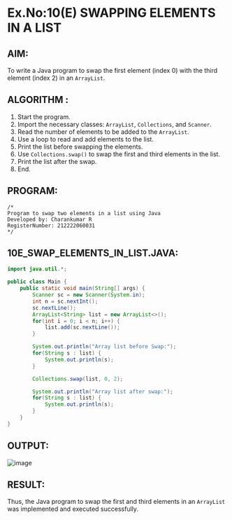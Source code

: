 # Ex.No:10(E) SWAPPING ELEMENTS IN A LIST

## AIM:
To write a Java program to swap the first element (index 0) with the third element (index 2) in an `ArrayList`.

## ALGORITHM :
1. Start the program.
2. Import the necessary classes: `ArrayList`, `Collections`, and `Scanner`.
3. Read the number of elements to be added to the `ArrayList`.
4. Use a loop to read and add elements to the list.
5. Print the list before swapping the elements.
6. Use `Collections.swap()` to swap the first and third elements in the list.
7. Print the list after the swap.
8. End.

## PROGRAM:
```
/*
Program to swap two elements in a list using Java
Developed by: Charankumar R
RegisterNumber: 212222060031
*/
```

## 10E_SWAP_ELEMENTS_IN_LIST.JAVA:
```java
import java.util.*;

public class Main {
    public static void main(String[] args) {
        Scanner sc = new Scanner(System.in);
        int n = sc.nextInt();
        sc.nextLine();
        ArrayList<String> list = new ArrayList<>();
        for(int i = 0; i < n; i++) {
            list.add(sc.nextLine());
        }

        System.out.println("Array list before Swap:");
        for(String s : list) {
            System.out.println(s);
        }

        Collections.swap(list, 0, 2);

        System.out.println("Array list after swap:");
        for(String s : list) {
            System.out.println(s);
        }
    }
}
```

## OUTPUT:
![image](https://github.com/user-attachments/assets/aaa40487-5f08-4fca-b047-283e029048b1)



## RESULT:
Thus, the Java program to swap the first and third elements in an `ArrayList` was implemented and executed successfully.
